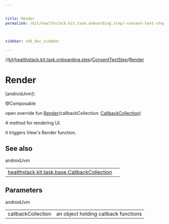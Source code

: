 ```yaml
---


title: Render
permalink: /kit/healthstack.kit.task.onboarding.step/-consent-text-step/-render.html



sidebar: sdk_doc_sidebar

---
```



//[kit](/kit.html)/[healthstack.kit.task.onboarding.step](../index.html)/[ConsentTextStep](index.html)/[Render](-render.html)



# Render



[androidJvm]\




@Composable



open override fun [Render](-render.html)(callbackCollection: [CallbackCollection](../../healthstack.kit.task.base/-callback-collection/index.html))



A method for rendering UI.



It triggers View's Render function.



## See also


androidJvm

| | |
|---|---|
| [healthstack.kit.task.base.CallbackCollection](../../healthstack.kit.task.base/-callback-collection/index.html) |  |



## Parameters


androidJvm

| | |
|---|---|
| callbackCollection | an object holding callback functions |






